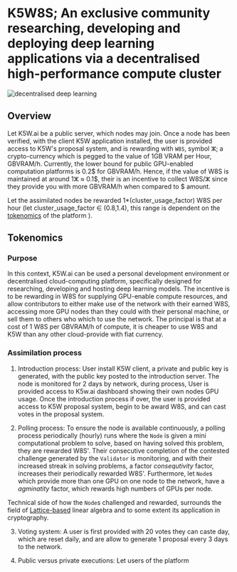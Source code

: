 # K5W8S; An exclusive community researching, developing and deploying deep learning applications via a decentralised high-performance compute cluster    

![](img/k5w8s.jpg 'decentralised deep learning')


## Overview 
Let K5W.ai be a public server, which nodes may join. Once a node has been verified, with the client K5W application installed, the user is provided access to K5W's proposal system, and is rewarding with `W8S`, symbol ⵣ; a crypto-currency which is pegged to the value of 1GB VRAM per Hour, GBVRAM/h. Currently, the lower bound for public GPU-enabled computation platforms is 0.2$ for GBVRAM/h. Hence, if the value of W8S is maintained at around 1ⵣ ≈ 0.1$, their is an incentive to collect W8S/ⵣ since they provide you with more GBVRAM/h when compared to $ amount. 

Let the assimilated nodes be rewarded 1*(cluster_usage_factor) W8S per hour (let cluster_usage_factor ∈ (0.8,1.4), this range is dependent on the [tokenomics](https://en.wikipedia.org/wiki/Tokenomics) of the platform ). 

## Tokenomics 

### Purpose 
In this context, K5W.ai can be used a personal development environment or decentralised cloud-computing platform, specifically designed for researching, developing and hosting deep learning models. The incentive is to be rewarding in W8S for supplying GPU-enable compute resources, and allow contributors to either make use of the network with their earned W8S, accessing more GPU nodes than they could with their personal machine, or sell them to others who which to use the network. The principal is that at a cost of 1 W8S per GBVRAM/h of compute, it is cheaper to use W8S and K5W than any other cloud-provide with fiat currency. 

### Assimilation process 

1) Introduction process: User install K5W client, a private and public key is generated, with the public key posted to the introduction server. The node is monitored for 2 days by network, during process, User is provided access to K5w.ai dashboard showing their own nodes GPU usage. Once the introduction process if over, the user is provided access to K5W proposal system, begin to be award W8S, and can cast votes in the proposal system. 

2) Polling process: To ensure the node is available continuously, a polling process periodically (hourly) runs where the `Node` is given a mini computational problem to solve, based on having solved this problem, they are rewarded W8S'. Their consecutive completion of the contested challenge generated by the `Validator`  is monitoring, and with their increased streak in solving problems, a factor *consequtivity* factor, increases their periodically rewarded W8S'. Furthermore, let `Node`s which provide more than one GPU on one node to the network, have a *agminatity* factor, which rewards high numbers of GPUs per node. 

Technical side of how the `Node`s challenged and rewarded, surrounds the field of [Lattice-based](https://en.wikipedia.org/wiki/Lattice-based_cryptography) linear algebra and to some extent its application in cryptography. 

3) Voting system: A user is first provided with 20 votes they can caste day, which are reset daily, and are allow to generate 1 proposal every 3 days to the network.

4) Public versus private executions: Let users of the platform 




